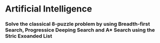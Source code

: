 # Artificial Intelligence

### Solve the classical 8-puzzle problem by using Breadth-first Search, Progressice Deeping Search and A* Search using the Stric Exoanded List